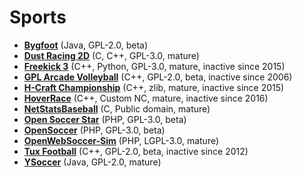 [comment]: # (autogenerated content, do not edit)
# Sports

- **[Bygfoot](bygfoot.md)** (Java, GPL-2.0, beta)
- **[Dust Racing 2D](dust_racing_2d.md)** (C, C++, GPL-3.0, mature)
- **[Freekick 3](freekick_3.md)** (C++, Python, GPL-3.0, mature, inactive since 2015)
- **[GPL Arcade Volleyball](gpl_arcade_volleyball.md)** (C++, GPL-2.0, beta, inactive since 2006)
- **[H-Craft Championship](h-craft_championship.md)** (C++, zlib, mature, inactive since 2015)
- **[HoverRace](hoverrace.md)** (C++, Custom NC, mature, inactive since 2016)
- **[NetStatsBaseball](netstatsbaseball.md)** (C, Public domain, mature)
- **[Open Soccer Star](open_soccer_star.md)** (PHP, GPL-3.0, beta)
- **[OpenSoccer](opensoccer.md)** (PHP, GPL-3.0, beta)
- **[OpenWebSoccer-Sim](openwebsoccer-sim.md)** (PHP, LGPL-3.0, mature)
- **[Tux Football](tux_football.md)** (C++, GPL-2.0, beta, inactive since 2012)
- **[YSoccer](ysoccer.md)** (Java, GPL-2.0, mature)
